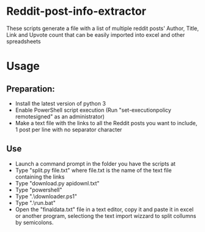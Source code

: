 # Reddit-post-info-extractor
These scripts generate a file with a list of multiple reddit posts' Author, Title, Link and Upvote count that can be easily imported into excel and other spreadsheets
# Usage
## Preparation:
* Install the latest version of python 3
* Enable PowerShell script execution (Run "set-executionpolicy remotesigned" as an administrator)
* Make a text file with the links to all the Reddit posts you want to include, 1 post per line with no separator character
## Use
* Launch a command prompt in the folder you have the scripts at
* Type "split.py file.txt" where file.txt is the name of the text file containing the links
* Type "download.py apidownl.txt"
* Type "powershell"
* Type ".\downloader.ps1"
* Type ".\run.bat"
* Open the "finaldata.txt" file in a text editor, copy it and paste it in excel or another program, selectiong the text import wizzard to split collumns by semicolons.
